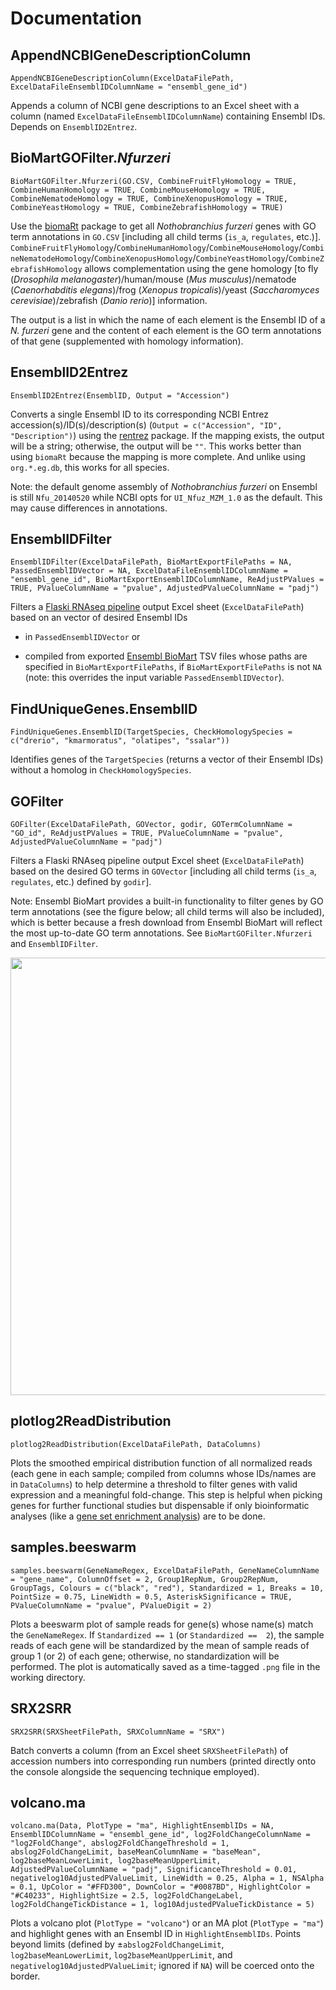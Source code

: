 # Documentation
## AppendNCBIGeneDescriptionColumn
```AppendNCBIGeneDescriptionColumn(ExcelDataFilePath, ExcelDataFileEnsemblIDColumnName = "ensembl_gene_id")```

Appends a column of NCBI gene descriptions to an Excel sheet with a column (named ```ExcelDataFileEnsemblIDColumnName```) containing Ensembl IDs. Depends on ```EnsemblID2Entrez```.

## BioMartGOFilter.*Nfurzeri*
```BioMartGOFilter.Nfurzeri(GO.CSV, CombineFruitFlyHomology = TRUE, CombineHumanHomology = TRUE, CombineMouseHomology = TRUE, CombineNematodeHomology = TRUE, CombineXenopusHomology = TRUE, CombineYeastHomology = TRUE, CombineZebrafishHomology = TRUE)```

Use the [biomaRt](https://bioconductor.org/packages/release/bioc/html/biomaRt.html) package to get all *Nothobranchius furzeri* genes with GO term annotations in ```GO.CSV``` [including all child terms (```is_a```, ```regulates```, etc.)]. ```CombineFruitFlyHomology```/```CombineHumanHomology```/```CombineMouseHomology```/```CombineNematodeHomology```/```CombineXenopusHomology```/```CombineYeastHomology```/```CombineZebrafishHomology``` allows complementation using the gene homology [to fly (*Drosophila melanogaster*)/human/mouse (*Mus musculus*)/nematode (*Caenorhabditis elegans*)/frog (*Xenopus tropicalis*)/yeast (*Saccharomyces cerevisiae*)/zebrafish (*Danio rerio*)] information.

The output is a list in which the name of each element is the Ensembl ID of a *N. furzeri* gene and the content of each element is the GO term annotations of that gene (supplemented with homology information). 

## EnsemblID2Entrez
```EnsemblID2Entrez(EnsemblID, Output = "Accession")```

Converts a single Ensembl ID to its corresponding NCBI Entrez accession(s)/ID(s)/description(s) (```Output = c("Accession", "ID", "Description")```) using the [rentrez](https://docs.ropensci.org/rentrez/) package. If the mapping exists, the output will be a string; otherwise, the output will be ```""```. This works better than using ```biomaRt``` because the mapping is more complete. And unlike using ```org.*.eg.db```, this works for all species.

Note: the default genome assembly of *Nothobranchius furzeri* on Ensembl is still ```Nfu_20140520``` while NCBI opts for ```UI_Nfuz_MZM_1.0``` as the default. This may cause differences in annotations.

## EnsemblIDFilter
```EnsemblIDFilter(ExcelDataFilePath, BioMartExportFilePaths = NA, PassedEnsemblIDVector = NA, ExcelDataFileEnsemblIDColumnName = "ensembl_gene_id", BioMartExportEnsemblIDColumnName, ReAdjustPValues = TRUE, PValueColumnName = "pvalue", AdjustedPValueColumnName = "padj")```

Filters a [Flaski RNAseq pipeline](https://flaski.age.mpg.de/rnaseq/) output Excel sheet (```ExcelDataFilePath```) based on an vector of desired Ensembl IDs

- in ```PassedEnsemblIDVector``` or

- compiled from exported [Ensembl BioMart](https://www.ensembl.org/biomart/martview) TSV files whose paths are specified in ```BioMartExportFilePaths```, if ```BioMartExportFilePaths``` is not ```NA``` (note: this overrides the input variable ```PassedEnsemblIDVector```).

## FindUniqueGenes.EnsemblID
```FindUniqueGenes.EnsemblID(TargetSpecies, CheckHomologySpecies = c("drerio", "kmarmoratus", "olatipes", "ssalar"))```

Identifies genes of the ```TargetSpecies``` (returns a vector of their Ensembl IDs) without a homolog in ```CheckHomologySpecies```.

## GOFilter
```GOFilter(ExcelDataFilePath, GOVector, godir, GOTermColumnName = "GO_id", ReAdjustPValues = TRUE, PValueColumnName = "pvalue", AdjustedPValueColumnName = "padj")```

Filters a Flaski RNAseq pipeline output Excel sheet (```ExcelDataFilePath```) based on the desired GO terms in ```GOVector``` [including all child terms (```is_a```, ```regulates```, etc.) defined by ```godir```].

Note: Ensembl BioMart provides a built-in functionality to filter genes by GO term annotations (see the figure below; all child terms will also be included), which is better because a fresh download from Ensembl BioMart will reflect the most up-to-date GO term annotations. See ```BioMartGOFilter.Nfurzeri``` and ```EnsemblIDFilter```.

<p align="center">
<img src="assets/EnsemblBioMartGOFilter.png" width="700">
</p>

## plotlog2ReadDistribution
```plotlog2ReadDistribution(ExcelDataFilePath, DataColumns)```

Plots the smoothed empirical distribution function of all normalized reads (each gene in each sample; compiled from columns whose IDs/names are in ```DataColumns```) to help determine a threshold to filter genes with valid expression and a meaningful fold-change. This step is helpful when picking genes for further functional studies but dispensable if only bioinformatic analyses (like a [gene set enrichment analysis](https://www.pnas.org/doi/10.1073/pnas.0506580102)) are to be done.

## samples.beeswarm
```samples.beeswarm(GeneNameRegex, ExcelDataFilePath, GeneNameColumnName = "gene_name", ColumnOffset = 2, Group1RepNum, Group2RepNum, GroupTags, Colours = c("black", "red"), Standardized = 1, Breaks = 10, PointSize = 0.75, LineWidth = 0.5, AsteriskSignificance = TRUE, PValueColumnName = "pvalue", PValueDigit = 2)```

Plots a beeswarm plot of sample reads for gene(s) whose name(s) match the ```GeneNameRegex```. If ```Standardized == 1``` (or ```Standardized ==  2```), the sample reads of each gene will be standardized by the mean of sample reads of group 1 (or 2) of each gene; otherwise, no standardization will be performed. The plot is automatically saved as a time-tagged ```.png``` file in the working directory.

## SRX2SRR
```SRX2SRR(SRXSheetFilePath, SRXColumnName = "SRX")```

Batch converts a column (from an Excel sheet ```SRXSheetFilePath```) of accession numbers into corresponding run numbers (printed directly onto the console alongside the sequencing technique employed).

## volcano.ma
```volcano.ma(Data, PlotType = "ma", HighlightEnsemblIDs = NA, EnsemblIDColumnName = "ensembl_gene_id", log2FoldChangeColumnName = "log2FoldChange", abslog2FoldChangeThreshold = 1, abslog2FoldChangeLimit, baseMeanColumnName = "baseMean", log2baseMeanLowerLimit, log2baseMeanUpperLimit, AdjustedPValueColumnName = "padj", SignificanceThreshold = 0.01, negativelog10AdjustedPValueLimit, LineWidth = 0.25, Alpha = 1, NSAlpha = 0.1, UpColor = "#FFD300", DownColor = "#0087BD", HighlightColor = "#C40233", HighlightSize = 2.5, log2FoldChangeLabel, log2FoldChangeTickDistance = 1, log10AdjustedPValueTickDistance = 5)```

Plots a volcano plot (```PlotType = "volcano"```) or an MA plot (```PlotType = "ma"```) and highlight genes with an Ensembl ID in ```HighlightEnsemblIDs```. Points beyond limits (defined by ±```abslog2FoldChangeLimit```, ```log2baseMeanLowerLimit```, ```log2baseMeanUpperLimit```, and ```negativelog10AdjustedPValueLimit```; ignored if ```NA```) will be coerced onto the border.
